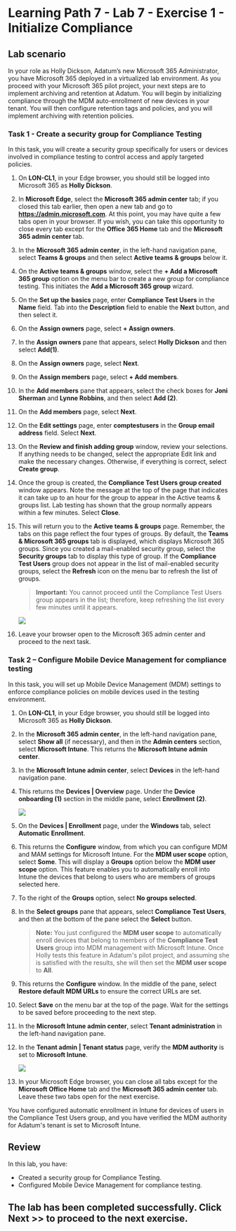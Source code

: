 # Learning Path 7 - Lab 7 - Exercise 1 - Initialize Compliance 

## Lab scenario

In your role as Holly Dickson, Adatum’s new Microsoft 365 Administrator, you have Microsoft 365 deployed in a virtualized lab environment. As you proceed with your Microsoft 365 pilot project, your next steps are to implement archiving and retention at Adatum. You will begin by initializing compliance through the MDM auto-enrollment of new devices in your tenant. You will then configure retention tags and policies, and you will implement archiving with retention policies. 

### Task 1 - Create a security group for Compliance Testing

In this task, you will create a security group specifically for users or devices involved in compliance testing to control access and apply targeted policies.

1. On **LON-CL1**, in your Edge browser, you should still be logged into Microsoft 365 as **Holly Dickson**. 

2. In **Microsoft Edge**, select the **Microsoft 365 admin center** tab; if you closed this tab earlier, then open a new tab and go to **https://admin.microsoft.com**. At this point, you may have quite a few tabs open in your browser. If you wish, you can take this opportunity to close every tab except for the **Office 365 Home** tab and the **Microsoft 365 admin center** tab.

3. In the **Microsoft 365 admin center**, in the left-hand navigation pane, select **Teams & groups** and then select **Active teams & groups** below it.

4. On the **Active teams & groups** window, select the **+ Add a Microsoft 365 group** option on the menu bar to create a new group for compliance testing. This initiates the **Add a Microsoft 365 group** wizard.

5. On the **Set up the basics** page, enter **Compliance Test Users** in the **Name** field. Tab into the **Description** field to enable the **Next** button, and then select it.

6. On the **Assign owners** page, select **+ Assign owners**. 

7. In the **Assign owners** pane that appears, select **Holly Dickson** and then select **Add(1)**. 

8. On the **Assign owners** page, select **Next**.

9. On the **Assign members** page, select **+ Add members**. 

10. In the **Add members** pane that appears, select the check boxes for **Joni Sherman** and **Lynne Robbins**, and then select **Add (2)**.

11. On the **Add members** page, select **Next**.

12. On the **Edit settings** page, enter **comptestusers** in the **Group email address** field. Select **Next**.

13. On the **Review and finish adding group** window, review your selections. If anything needs to be changed, select the appropriate Edit link and make the necessary changes. Otherwise, if everything is correct, select **Create group**.

14. Once the group is created, the **Compliance Test Users group created** window appears. Note the message at the top of the page that indicates it can take up to an hour for the group to appear in the Active teams & groups list. Lab testing has shown that the group normally appears within a few minutes. Select **Close**.

15. This will return you to the **Active teams & groups** page. Remember, the tabs on this page reflect the four types of groups. By default, the **Teams & Microsoft 365 groups** tab is displayed, which displays Microsoft 365 groups. Since you created a mail-enabled security group, select the **Security groups** tab to display this type of group. If the **Compliance Test Users** group does not appear in the list of mail-enabled security groups, select the **Refresh** icon on the menu bar to refresh the list of groups. 

	>**Important:** You cannot proceed until the Compliance Test Users group appears in the list; therefore, keep refreshing the list every few minutes until it appears.

	![](../Images/compliancetest.png)

16. Leave your browser open to the Microsoft 365 admin center and proceed to the next task.


### Task 2 – Configure Mobile Device Management for compliance testing

In this task, you will set up Mobile Device Management (MDM) settings to enforce compliance policies on mobile devices used in the testing environment.

1. On **LON-CL1**, in your Edge browser, you should still be logged into Microsoft 365 as **Holly Dickson**. 

2. In the **Microsoft 365 admin center**, in the left-hand navigation pane, select **Show all** (if necessary), and then in the **Admin centers** section, select **Microsoft Intune**. This returns the **Microsoft Intune admin center**.

3. In the **Microsoft Intune admin center**, select **Devices** in the left-hand navigation pane.

4. This returns the **Devices | Overview** page. Under the **Device onboarding (1)** section in the middle pane, select **Enrollment (2)**.

	![](../Images/deviceonboarding.png)

5. On the **Devices | Enrollment** page, under the **Windows** tab, select **Automatic Enrollment**.

6. This returns the **Configure** window, from which you can configure MDM and MAM settings for Microsoft Intune. For the **MDM user scope** option, select **Some**. This will display a **Groups** option below the **MDM user scope** option. This feature enables you to automatically enroll into Intune the devices that belong to users who are members of groups selected here.

7. To the right of the **Groups** option, select **No groups selected**. 

8. In the **Select groups** pane that appears, select **Compliance Test Users**, and then at the bottom of the pane select the **Select** button. 

	>**Note:** You just configured the **MDM user scope** to automatically enroll devices that belong to members of the **Compliance Test Users** group into MDM management with Microsoft Intune. Once Holly tests this feature in Adatum's pilot project, and assuming she is satisfied with the results, she will then set the **MDM user scope** to **All**.
	
9. This returns the **Configure** window. In the middle of the pane, select **Restore default MDM URLs** to ensure the correct URLs are set. 

10. Select **Save** on the menu bar at the top of the page. Wait for the settings to be saved before proceeding to the next step.

11. In the **Microsoft Intune admin center**, select **Tenant administration** in the left-hand navigation pane.

12. In the **Tenant admin | Tenant status** page, verify the **MDM authority** is set to **Microsoft Intune**.

	![](../Images/mdmauthority.png)

13. In your Microsoft Edge browser, you can close all tabs except for the **Microsoft Office Home** tab and the **Microsoft 365 admin center** tab. Leave these two tabs open for the next exercise.

You have configured automatic enrollment in Intune for devices of users in the Compliance Test Users group, and you have verified the MDM authority for Adatum's tenant is set to Microsoft Intune.

## Review

In this lab, you have:

- Created a security group for Compliance Testing.
- Configured Mobile Device Management for compliance testing.

## The lab has been completed successfully. Click **Next >>** to proceed to the next exercise.
